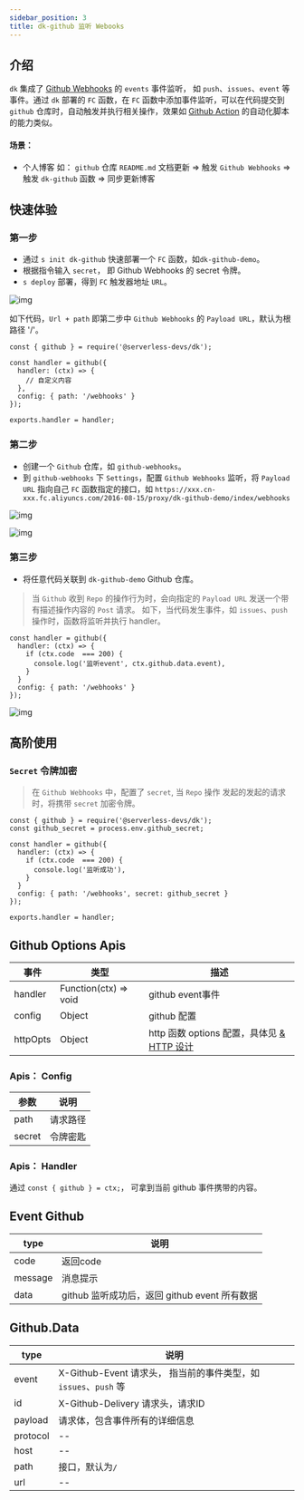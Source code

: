 ```yaml
---
sidebar_position: 3
title: dk-github 监听 Webooks
---
```


## 介绍
`dk` 集成了 [Github Webhooks](https://docs.github.com/en/developers/webhooks-and-events/webhooks/about-webhooks) 的 `events` 事件监听， 如 `push`、`issues`、`event` 等事件。通过 `dk` 部署的 `FC` 函数，在 `FC` 函数中添加事件监听，可以在代码提交到 `github` 仓库时，自动触发并执行相关操作，效果如 [Github Action](https://docs.github.com/cn/actions) 的自动化脚本的能力类似。

#### 场景：
- 个人博客
如： `github` 仓库 `README.md` 文档更新 => 触发 `Github Webhooks` => 触发 `dk-github` 函数 => 同步更新博客

## 快速体验
### 第一步
- 通过 `s init dk-github` 快速部署一个 `FC` 函数，如`dk-github-demo`。
- 根据指令输入 `secret`， 即 Github Webhooks 的 secret 令牌。
- `s deploy` 部署，得到 `FC` 触发器地址 `URL`。

![img](https://img.alicdn.com/imgextra/i1/O1CN01f9WZaM1y9zmP983zK_!!6000000006537-0-tps-2344-590.jpg)

如下代码，`Url + path` 即第二步中 `Github Webhooks` 的 `Payload URL`，默认为根路径 '/'。

```
const { github } = require('@serverless-devs/dk');

const handler = github({
  handler: (ctx) => {
    // 自定义内容
  },
  config: { path: '/webhooks' }
});

exports.handler = handler;
```

### 第二步
- 创建一个 `Github` 仓库，如 `github-webhooks`。
- 到 `github-webhooks` 下 `Settings`，配置 `Github Webhooks` 监听，将 `Payload URL` 指向自己 `FC` 函数指定的接口，如 `https://xxx.cn-xxx.fc.aliyuncs.com/2016-08-15/proxy/dk-github-demo/index/webhooks`

![img](https://img.alicdn.com/imgextra/i4/O1CN01y60HqD1pKgTznR8Qt_!!6000000005342-2-tps-2834-1020.png)

![img](https://img.alicdn.com/imgextra/i1/O1CN01SD0Hyh1DElyIDjbHV_!!6000000000185-0-tps-2780-1358.jpg)

### 第三步
- 将任意代码关联到 `dk-github-demo` Github 仓库。
> 当 `Github` 收到 `Repo` 的操作行为时，会向指定的 `Payload URL` 发送一个带有描述操作内容的 `Post` 请求。
> 如下，当代码发生事件，如 `issues`、`push` 操作时，函数将监听并执行 handler。

```
const handler = github({
  handler: (ctx) => {
    if (ctx.code  === 200) {
      console.log('监听event', ctx.github.data.event),
    }
  }
  config: { path: '/webhooks' }
});
```
![img](https://img.alicdn.com/imgextra/i3/O1CN01QM48eL1E2EkBWUq84_!!6000000000293-0-tps-2424-976.jpg)
## 高阶使用
### `Secret` 令牌加密
> 在 `Github Webhooks` 中，配置了 `secret`, 当 `Repo` 操作 发起的发起的请求时，将携带 `secret` 加密令牌。

```
const { github } = require('@serverless-devs/dk');
const github_secret = process.env.github_secret;

const handler = github({
  handler: (ctx) => {
    if (ctx.code  === 200) {
      console.log('监听成功'),
    }
  }
  config: { path: '/webhooks', secret: github_secret }
});

exports.handler = handler;
```

## Github Options Apis
事件 | 类型 | 描述
---- | --- | ---
handler    | Function(ctx) => void      | github event事件
config     | Object      | github 配置
httpOpts   | Object      | http 函数 options 配置，具体见 [& HTTP 设计](/docs/tutorial-dk/intro/http)

### Apis： Config
参数 |说明
--- | ---
path | 请求路径
secret | 令牌密匙

### Apis： Handler
通过 `const { github } = ctx;`， 可拿到当前 github 事件携带的内容。

## Event Github
type |说明
--- | ---
code | 返回code
message | 消息提示
data | github 监听成功后，返回 github event 所有数据

## Github.Data
type |说明
--- | ---
event | X-Github-Event 请求头， 指当前的事件类型，如 `issues`、`push` 等
id    | X-Github-Delivery 请求头，请求ID
payload | 请求体，包含事件所有的详细信息
protocol  | --
host  | --
path  | 接口，默认为`/`
url | --
